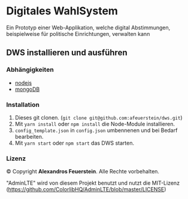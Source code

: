 # Digitales WahlSystem
Ein Prototyp einer Web-Applikation, welche digital Abstimmungen, beispielweise für politische Einrichtungen, verwalten kann

## DWS installieren und ausführen
### Abhängigkeiten
- [nodejs](https://nodejs.org/)
- [mongoDB](https://www.mongodb.com/)
### Installation
1. Dieses git clonen. (`git clone git@github.com:afeuerstein/dws.git`)
2. Mit `yarn install` oder `npm install` die Node-Module installieren.
3. `config_template.json` in `config.json` umbennenen und bei Bedarf bearbeiten.
4. Mit `yarn start` oder `npm start` das DWS starten.
### Lizenz
© Copyright **Alexandros Feuerstein**. Alle Rechte vorbehalten.

"AdminLTE" wird von diesem Projekt benutzt und nutzt die MIT-Lizenz (https://github.com/ColorlibHQ/AdminLTE/blob/master/LICENSE)
